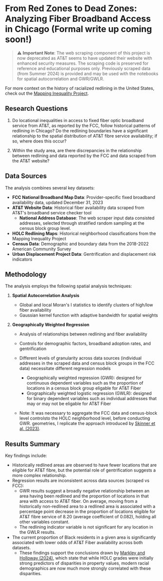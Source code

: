 # From Red Zones to Dead Zones: Analyzing Fiber Broadband Access in Chicago (Formal write up coming soon!)

> ⚠️ **Important Note**: The web scraping component of this project is now deprecated as AT&T seems to have updated their website with enhanced security measures. The scraping code is preserved for reference and educational purposes only. Previously scraped data (from Summer 2024) is provided and may be used with the notebooks for spatial autocorrelation and GWR/GWLR.

For more context on the history of racialized redlining in the United States, check out the [Mapping Inequality Project](https://dsl.richmond.edu/panorama/redlining/introduction).

## Research Questions

1. Do locational inequalities in access to fixed fiber optic broadband service
from AT&T, as reported by the FCC, follow historical patterns of redlining
in Chicago? Do the redlining boundaries have a significant relationship to the
spatial distribution of AT&T fibre service availability; if so, where does this
occur?

2. Within the study area, are there discrepancies in the relationship between
redlining and data reported by the FCC and data scraped from the
AT&T website?

## Data Sources

The analysis combines several key datasets:

- **FCC National Broadband Map Data**: Provider-specific fixed broadband availability data, updated December 31, 2023
- **AT&T Website Data**: Historical fiber availability data scraped from AT&T's broadband service checker tool
  - **National Address Database**: The web scraper input data consisted addresses, selected through stratified random sampling at the census block group
level.
- **HOLC Redlining Maps**: Historical neighborhood classifications from the Mapping Inequality Project
- **Census Data**: Demographic and boundary data from the 2018-2022 American Community Survey
- **Urban Displacement Project Data**: Gentrification and displacement risk indicators

## Methodology

The analysis employs the following spatial analysis techniques:

1. **Spatial Autocorrelation Analysis**
   - Global and local Moran's I statistics to identify clusters of high/low fiber availability
   - Gaussian kernel function with adaptive bandwidth for spatial weights

2. **Geographically Weighted Regression**
   - Analysis of relationships between redlining and fiber availability
   - Controls for demographic factors, broadband adoption rates, and gentrification
   - Different levels of granularity across data sources (individual addresses in the scraped data and census block groups in the FCC data)
     necessitate different regression models
     - Geographically weighted regression (GWR): designed for continuous dependent variables such as the proportion of locations in a census block group eligable for AT&T Fiber 
     - Grographically weighted logistic regression (GWLR): designed for binary dependent variables such as individual addresses that may or may not be eligable for AT&T Fiber
       
   - Note: It was necessary to aggregate the FCC data and census-block level controlsto the HOLC neighborhood level, before conducting GWR. geometries, I
     replicate the approach introduced by [Skinner et al. (2023)](https://doi.org/10.1177/08959048231174882).

## Results Summary

Key findings include:
- Historically redlined areas are observed to have fewer locations that are eligible for AT&T fibre, but the potential
  role of gentrification suggests a more complex relationship.
- Regression results are inconsistent across data sources (scraped vs FCC):
  - GWR results suggest a broadly negative relationship between an area having been redlined and the proportion of locations in that area
with access to AT&T fiber. On average, moving from a historically non-redlined area to a redlined area is
associated with a percentage point decrease in the proportion of locations eligible for AT&T fibre service of 8.20 (average coefficient of 0.082), holding all other variables
constant.
  - The redlining indicator variable is not significant for any location in the GWLR results.
- The current proportion of Black residents in a given area is significantly associated with lower odds of AT&T Fiber availability across both datasets.
  -  These findings support the conclusions drawn by [Markley and Holloway (2024)](https://www.tandfonline.com/doi/full/10.1080/24694452.2024.2350993), which state
     that while HOLC grades were initially strong predictors of disparities in property
     values, modern racial demographics are now much more strongly correlated with
     these disparities.



  
